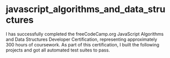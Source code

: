# javascript_algorithms_and_data_structures
I has successfully completed the freeCodeCamp.org JavaScript Algorithms and Data Structures Developer Certification, representing approximately 300 hours of coursework. As part of this certification, I built the following projects and got all automated test suites to pass.
